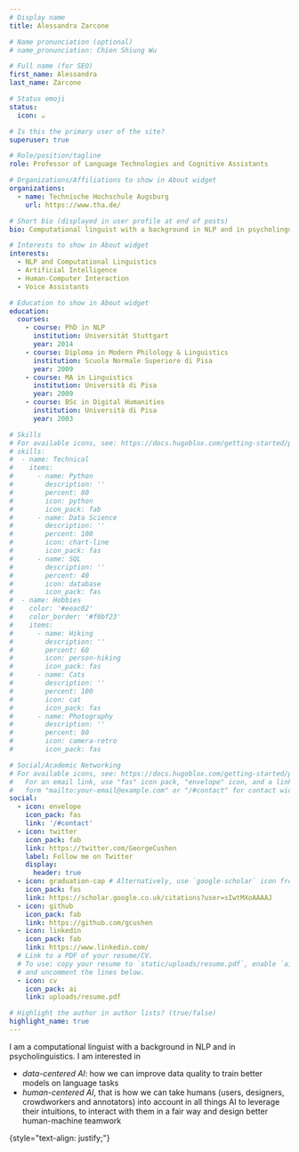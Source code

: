 ```yaml
---
# Display name
title: Alessandra Zarcone

# Name pronunciation (optional)
# name_pronunciation: Chien Shiung Wu

# Full name (for SEO)
first_name: Alessandra
last_name: Zarcone

# Status emoji
status:
  icon: ☕️

# Is this the primary user of the site?
superuser: true

# Role/position/tagline
role: Professor of Language Technologies and Cognitive Assistants

# Organizations/Affiliations to show in About widget
organizations:
  - name: Technische Hochschule Augsburg
    url: https://www.tha.de/

# Short bio (displayed in user profile at end of posts)
bio: Computational linguist with a background in NLP and in psycholinguistics, working on AI, NLP and human-machine interaction.

# Interests to show in About widget
interests:
  - NLP and Computational Linguistics
  - Artificial Intelligence
  - Human-Computer Interaction
  - Voice Assistants

# Education to show in About widget
education:
  courses:
    - course: PhD in NLP
      institution: Universität Stuttgart
      year: 2014
    - course: Diploma in Modern Philology & Linguistics
      institution: Scuola Normale Superiore di Pisa
      year: 2009
    - course: MA in Linguistics
      institution: Università di Pisa
      year: 2009
    - course: BSc in Digital Humanities
      institution: Università di Pisa
      year: 2003

# Skills
# For available icons, see: https://docs.hugoblox.com/getting-started/page-builder/#icons
# skills:
#  - name: Technical
#    items:
#      - name: Python
#        description: ''
#        percent: 80
#        icon: python
#        icon_pack: fab
#      - name: Data Science
#        description: ''
#        percent: 100
#        icon: chart-line
#        icon_pack: fas
#      - name: SQL
#        description: ''
#        percent: 40
#        icon: database
#        icon_pack: fas
#  - name: Hobbies
#    color: '#eeac02'
#    color_border: '#f0bf23'
#    items:
#      - name: Hiking
#        description: ''
#        percent: 60
#        icon: person-hiking
#        icon_pack: fas
#      - name: Cats
#        description: ''
#        percent: 100
#        icon: cat
#        icon_pack: fas
#      - name: Photography
#        description: ''
#        percent: 80
#        icon: camera-retro
#        icon_pack: fas

# Social/Academic Networking
# For available icons, see: https://docs.hugoblox.com/getting-started/page-builder/#icons
#   For an email link, use "fas" icon pack, "envelope" icon, and a link in the
#   form "mailto:your-email@example.com" or "/#contact" for contact widget.
social:
  - icon: envelope
    icon_pack: fas
    link: '/#contact'
  - icon: twitter
    icon_pack: fab
    link: https://twitter.com/GeorgeCushen
    label: Follow me on Twitter
    display:
      header: true
  - icon: graduation-cap # Alternatively, use `google-scholar` icon from `ai` icon pack
    icon_pack: fas
    link: https://scholar.google.co.uk/citations?user=sIwtMXoAAAAJ
  - icon: github
    icon_pack: fab
    link: https://github.com/gcushen
  - icon: linkedin
    icon_pack: fab
    link: https://www.linkedin.com/
  # Link to a PDF of your resume/CV.
  # To use: copy your resume to `static/uploads/resume.pdf`, enable `ai` icons in `params.yaml`,
  # and uncomment the lines below.
  - icon: cv
    icon_pack: ai
    link: uploads/resume.pdf

# Highlight the author in author lists? (true/false)
highlight_name: true
---
```


I am a computational linguist with a background in NLP and in psycholinguistics. I am interested in
- *data-centered AI*: how we can improve data quality to train better models on language tasks
- *human-centered AI*, that is how we can take humans (users, designers, crowdworkers and annotators) into account in all things AI to leverage their intuitions, to interact with them in a fair way and design better human-machine teamwork

{style="text-align: justify;"}
